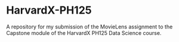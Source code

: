 # HarvardX-PH125
A repository for my submission of the MovieLens assignment to the Capstone module of the HarvardX PH125 Data Science course.
